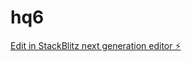 # hq6

[Edit in StackBlitz next generation editor ⚡️](https://stackblitz.com/~/github.com/shok8899/hq6)